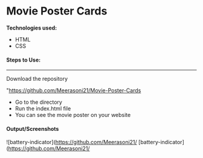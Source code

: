 # Movie Poster Cards



**Technologies used:**

- HTML
- CSS

#### Steps to Use:
---

Download the repository

"https://github.com/Meerasoni21/Movie-Poster-Cards

- Go to the directory
- Run the index.html file
- You can see the movie poster on your website

#### Output/Screenshots

![battery-indicator](https://github.com/Meerasoni21/
[battery-indicator](https://github.com/Meerasoni21/
